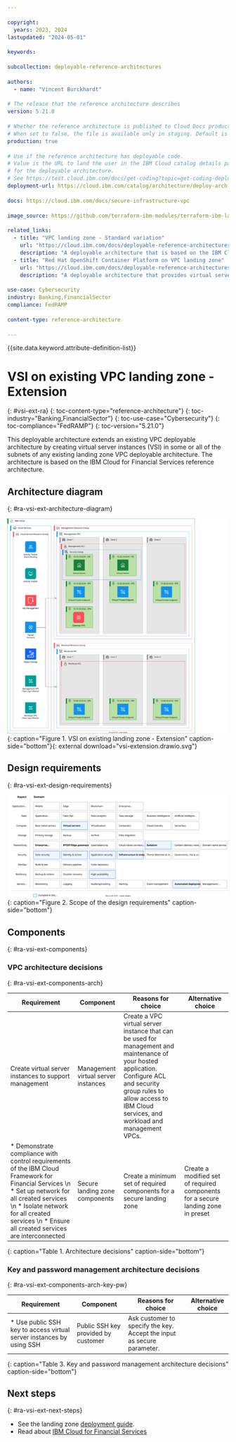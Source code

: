 ```yaml
---

copyright:
  years: 2023, 2024
lastupdated: "2024-05-01"

keywords:

subcollection: deployable-reference-architectures

authors:
  - name: "Vincent Burckhardt"

# The release that the reference architecture describes
version: 5.21.0

# Whether the reference architecture is published to Cloud Docs production.
# When set to false, the file is available only in staging. Default is false.
production: true

# Use if the reference architecture has deployable code.
# Value is the URL to land the user in the IBM Cloud catalog details page
# for the deployable architecture.
# See https://test.cloud.ibm.com/docs/get-coding?topic=get-coding-deploy-button
deployment-url: https://cloud.ibm.com/catalog/architecture/deploy-arch-ibm-slz-vsi-ef663980-4c71-4fac-af4f-4a510a9bcf68-global

docs: https://cloud.ibm.com/docs/secure-infrastructure-vpc

image_source: https://github.com/terraform-ibm-modules/terraform-ibm-landing-zone/blob/main/reference-architectures/vsi-extension.drawio.svg

related_links:
  - title: "VPC landing zone - Standard variation"
    url: "https://cloud.ibm.com/docs/deployable-reference-architectures?topic=deployable-reference-architectures-vsi-ra"
    description: "A deployable architecture that is based on the IBM Cloud for Financial Services reference and that provides virtual servers in a secure VPC for your workloads."
  - title: "Red Hat OpenShift Container Platform on VPC landing zone"
    url: "https://cloud.ibm.com/docs/deployable-reference-architectures?topic=deployable-reference-architectures-ocp-ra"
    description: "A deployable architecture that provides virtual servers in a secure VPC for your workloads."

use-case: Cybersecurity
industry: Banking,FinancialSector
compliance: FedRAMP

content-type: reference-architecture

---
```


{{site.data.keyword.attribute-definition-list}}

# VSI on existing VPC landing zone - Extension
{: #vsi-ext-ra}
{: toc-content-type="reference-architecture"}
{: toc-industry="Banking,FinancialSector"}
{: toc-use-case="Cybersecurity"}
{: toc-compliance="FedRAMP"}
{: toc-version="5.21.0"}

This deployable architecture extends an existing VPC deployable architecture by creating virtual server instances (VSI) in some or all of the subnets of any existing landing zone VPC deployable architecture. The architecture is based on the IBM Cloud for Financial Services reference architecture.

## Architecture diagram
{: #ra-vsi-ext-architecture-diagram}

![Architecture diagram for adding a VSI to a landing zone deployable architecture](vsi-extension.drawio.svg "Architecture diagram for adding a VSI to a landing zone deployable architecture"){: caption="Figure 1. VSI on existing landing zone - Extension" caption-side="bottom"}{: external download="vsi-extension.drawio.svg"}

## Design requirements
{: #ra-vsi-ext-design-requirements}

![Design requirements for VSI on VPC landing zone](heat-map-deploy-arch-slz-vsi-extension.svg "Design requirements"){: caption="Figure 2. Scope of the design requirements" caption-side="bottom"}

<!--
TODO: Add the typical use case for the architecture.
The use case might include the motivation for the architecture composition,
business challenge, or target cloud environments.
-->

## Components
{: #ra-vsi-ext-components}

### VPC architecture decisions
{: #ra-vsi-ext-components-arch}

| Requirement | Component | Reasons for choice | Alternative choice |
|-------------|-----------|--------------------|--------------------|
| Create virtual server instances to support management | Management virtual server instances | Create a VPC virtual server instance that can be used for management and maintenance of your hosted application. Configure ACL and security group rules to allow access to IBM Cloud services, and workload and management VPCs. | |
| * Demonstrate compliance with control requirements of the IBM Cloud Framework for Financial Services  \n * Set up network for all created services  \n * Isolate network for all created services  \n * Ensure all created services are interconnected | Secure landing zone components | Create a minimum set of required components for a secure landing zone | Create a modified set of required components for a secure landing zone in preset |
{: caption="Table 1. Architecture decisions" caption-side="bottom"}

### Key and password management architecture decisions
{: #ra-vsi-ext-components-arch-key-pw}

| Requirement | Component | Reasons for choice | Alternative choice |
|-------------|-----------|--------------------|--------------------|
| * Use public SSH key to access virtual server instances by using SSH | Public SSH key provided by customer | Ask customer to specify the key. Accept the input as secure parameter. | |
{: caption="Table 3. Key and password management architecture decisions" caption-side="bottom"}

<!--
## Compliance
{: #ra-vsi-ext-compliance}

_Optional section._ Feedback from users implies that architects want only the high-level compliance items and links off to control details that team members can review. Include the list of control profiles or compliance audits that this architecture meets. For controls, provide "learn more" links to the control library that is published in the IBM Cloud Docs. For audits, provide information about the compliance item.
-->

## Next steps
{: #ra-vsi-ext-next-steps}

- See the landing zone [deployment guide](https://cloud.ibm.com/docs/secure-infrastructure-vpc?topic=secure-infrastructure-vpc-overview).
- Read about [IBM Cloud for Financial Services](/docs/framework-financial-services?topic=framework-financial-services-about)

